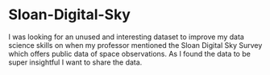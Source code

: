 # Sloan-Digital-Sky
I was looking for an unused and interesting dataset to improve my data science skills on when my professor mentioned the Sloan Digital Sky Survey which offers public data of space observations. As I found the data to be super insightful I want to share the data.
